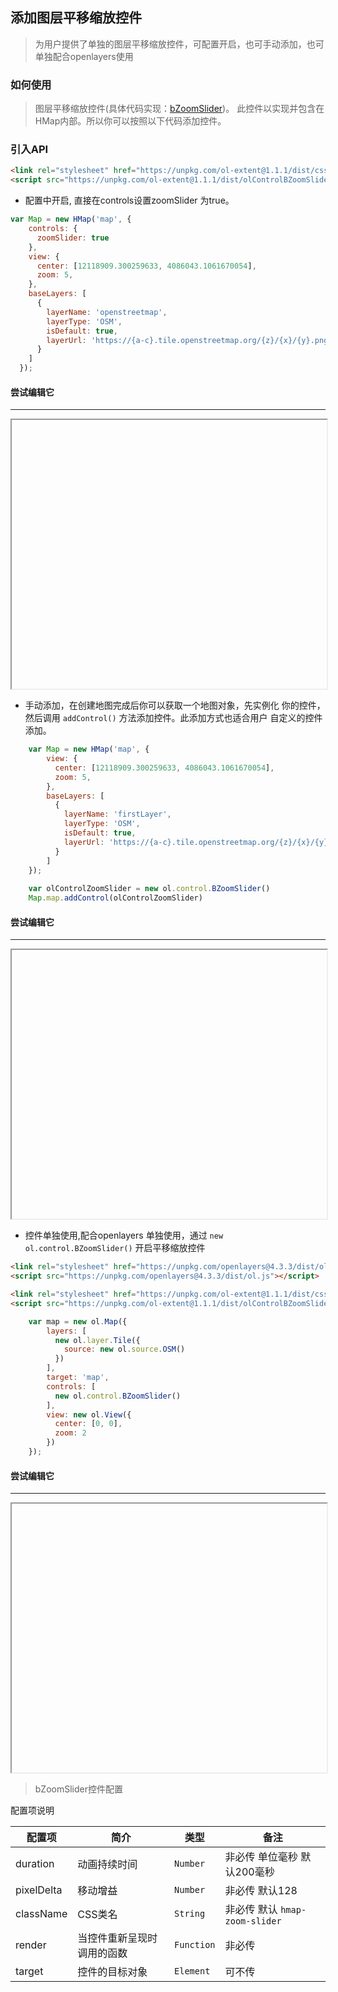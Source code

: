 ## 添加图层平移缩放控件

> 为用户提供了单独的图层平移缩放控件，可配置开启，也可手动添加，也可单独配合openlayers使用

### 如何使用

> 图层平移缩放控件(具体代码实现：[bZoomSlider](https://github.com/sakitam-fdd/ol-extent/blob/master/src/control/BZoomSlider.js))。
  此控件以实现并包含在HMap内部。所以你可以按照以下代码添加控件。


### 引入API

```html
<link rel="stylesheet" href="https://unpkg.com/ol-extent@1.1.1/dist/css/olControlBZoomSlider.min.css" type="text/css">
<script src="https://unpkg.com/ol-extent@1.1.1/dist/olControlBZoomSlider.min.js"></script>
```

* 配置中开启, 直接在controls设置zoomSlider 为true。

```javascript
var Map = new HMap('map', {
    controls: {
      zoomSlider: true
    },
    view: {
      center: [12118909.300259633, 4086043.1061670054],
      zoom: 5,
    },
    baseLayers: [
      {
        layerName: 'openstreetmap',
        layerType: 'OSM',
        isDefault: true,
        layerUrl: 'https://{a-c}.tile.openstreetmap.org/{z}/{x}/{y}.png'
      }
    ]
  });
```

#### 尝试编辑它
---
<iframe width="100%" height="430"></iframe>

* 手动添加，在创建地图完成后你可以获取一个地图对象，先实例化
  你的控件，然后调用 ``addControl()`` 方法添加控件。此添加方式也适合用户
  自定义的控件添加。
  
```javascript
    var Map = new HMap('map', {
        view: {
          center: [12118909.300259633, 4086043.1061670054],
          zoom: 5,
        },
        baseLayers: [
          {
            layerName: 'firstLayer',
            layerType: 'OSM',
            isDefault: true,
            layerUrl: 'https://{a-c}.tile.openstreetmap.org/{z}/{x}/{y}.png'
          }
        ]
    });
    
    var olControlZoomSlider = new ol.control.BZoomSlider()
    Map.map.addControl(olControlZoomSlider)
```

#### 尝试编辑它
---
<iframe width="100%" height="430"></iframe>  

* 控件单独使用,配合openlayers 单独使用，通过 ``` new ol.control.BZoomSlider() ``` 开启平移缩放控件

```html
<link rel="stylesheet" href="https://unpkg.com/openlayers@4.3.3/dist/ol.css" type="text/css">
<script src="https://unpkg.com/openlayers@4.3.3/dist/ol.js"></script>

<link rel="stylesheet" href="https://unpkg.com/ol-extent@1.1.1/dist/css/olControlBZoomSlider.min.css" type="text/css">
<script src="https://unpkg.com/ol-extent@1.1.1/dist/olControlBZoomSlider.min.js"></script>
```

```javascript
    var map = new ol.Map({
        layers: [
          new ol.layer.Tile({
            source: new ol.source.OSM()
          })
        ],
        target: 'map',
        controls: [
          new ol.control.BZoomSlider()
        ],
        view: new ol.View({
          center: [0, 0],
          zoom: 2
        })
    });
```

#### 尝试编辑它
---
<iframe width="100%" height="430"></iframe>

> bZoomSlider控件配置

配置项说明

| 配置项 | 简介 | 类型 | 备注 |
| --- | --- |--- | --- |
| duration | 动画持续时间 | `Number` |  非必传  单位毫秒 默认200毫秒|
| pixelDelta | 移动增益 | `Number` | 非必传 默认128 |
| className | CSS类名| `String` | 非必传 默认 ```hmap-zoom-slider``` |
| render | 当控件重新呈现时调用的函数 | `Function` | 非必传 |
| target | 控件的目标对象 | `Element` | 可不传 |
